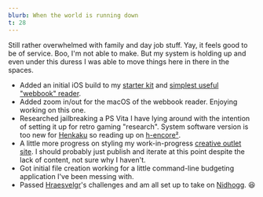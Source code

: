```yaml
---
blurb: When the world is running down
t: 28
---
```


Still rather overwhelmed with family and day job stuff. Yay, it feels good to be of service. Boo, I'm not able to make. But my system is holding up and even under this duress I was able to move things here in there in the spaces.

- Added an initial iOS build to my [starter kit](https://github.com/starkos/industrious-starter) and [simplest useful "webbook" reader](https://github.com/starkos/webbook-reader/tree/develop).
- Added zoom in/out for the macOS of the webbook reader. Enjoying working on this one.
- Researched jailbreaking a PS Vita I have lying around with the intention of setting it up for retro gaming "research". System software version is too new for [Henkaku](https://henkaku.xyz) so reading up on [h-encore²](https://github.com/TheOfficialFloW/h-encore-2).
- A little more progress on styling my work-in-progress [creative outlet site](https://onebetween.net). I should probably just publish and iterate at this point despite the lack of content, not sure why I haven't.
- Got initial file creation working for a little command-line budgeting application I've been messing with.
- Passed [Hraesvelgr](https://finalfantasy.fandom.com/wiki/Hraesvelgr)'s challenges and am all set up to take on [Nidhogg](https://finalfantasy.fandom.com/wiki/Nidhogg_(Final_Fantasy_XIV)). :laughing:
